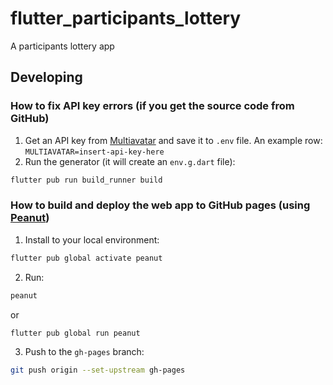 # flutter_participants_lottery

A participants lottery app

## Developing

### How to fix API key errors (if you get the source code from GitHub)

1. Get an API key from [Multiavatar](https://multiavatar.com/) and save it to `.env` file. An example row: `MULTIAVATAR=insert-api-key-here`
2. Run the generator (it will create an `env.g.dart` file):

```zsh
flutter pub run build_runner build
```

### How to build and deploy the web app to GitHub pages (using [Peanut](https://github.com/kevmoo/peanut.dart))

1. Install to your local environment:

```zsh
flutter pub global activate peanut
```

2. Run:

```zsh
peanut
```

or

```zsh
flutter pub global run peanut
```

3. Push to the `gh-pages` branch:

```zsh
git push origin --set-upstream gh-pages
```